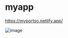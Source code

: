 # myapp
https://myportso.netlify.app/

![image](https://user-images.githubusercontent.com/90911791/191042899-82bb466a-d214-4794-a370-33ac3c44147f.png)

